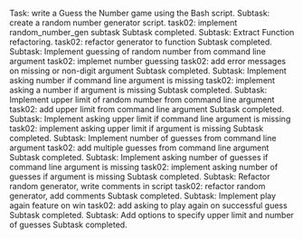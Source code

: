 Task: write a Guess the Number game using the Bash script.
Subtask: create a random number generator script.
task02: implement random_number_gen subtask
Subtask completed.
Subtask: Extract Function refactoring.
task02: refactor generator to function
Subtask completed.
Subtask: Implement guessing of random number from command line argument
task02: implemet number guessing
task02: add error messages on missing or non-digit argument
Subtask completed.
Subtask: Implement asking number if command line argument is missing
task02: implement asking a number if argument is missing
Subtask completed.
Subtask: Implement upper limit of random number from command line argument
task02: add upper limit from command line argument
Subtask completed.
Subtask: Implement asking upper limit if command line argument is missing
task02: implement asking upper limit if argument is missing
Subtask completed.
Subtask: Implement number of guesses from command line argument
task02: add multiple guesses from command line argument
Subtask completed.
Subtask: Implement asking number of guesses if command line argument is missing
task02: implement asking number of guesses if argument is missing
Subtask completed.
Subtask: Refactor random generator, write comments in script
task02: refactor random generator, add comments
Subtask completed.
Subtask: Implement play again feature on win
task02: add asking to play again on successful guess
Subtask completed.
Subtask: Add options to specify upper limit and number of guesses
Subtask completed.
